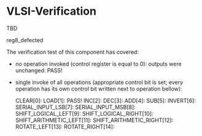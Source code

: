# VLSI-Verification
TBD

reg8_defected

The verification test of this component has covered:
 - no operation invoked (control register is equal to 0):
    outputs were unchanged: PASS!

 - single invoke of all operations (appropriate control bit is set; every operation has its own control bit written next to operation bellow):

    CLEAR[0]:
    LOAD[1]: PASS!
    INC[2]:
    DEC[3]:
    ADD[4]:
    SUB[5]:
    INVERT[6]:
    SERIAL_INPUT_LSB[7]:
    SERIAL_INPUT_MSB[8]:
    SHIFT_LOGICAL_LEFT[9]:
    SHIFT_LOGICAL_RIGHT[10]:
    SHIFT_ARITHMETIC_LEFT[11]:
    SHIFT_ARITHMETIC_RIGHT[12]:
    ROTATE_LEFT[13]:
    ROTATE_RIGHT[14]: